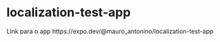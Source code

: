 # localization-test-app

<p>
 Link para o app </ br>
 https://expo.dev/@mauro_antonino/localization-test-app
</p>
